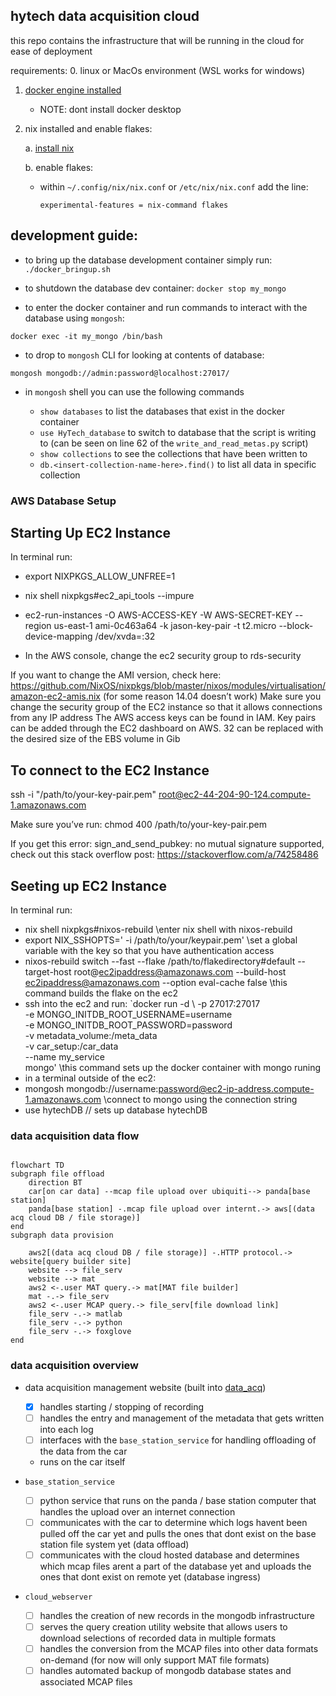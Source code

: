 ## hytech data acquisition cloud

this repo contains the infrastructure that will be running in the cloud for ease of deployment

requirements:
0. linux or MacOs environment (WSL works for windows)

1. [docker engine installed](https://docs.docker.com/engine/install/) 
    - NOTE: dont install docker desktop

2. nix installed and enable flakes:

    a. [install nix](https://nixos.org/download)

    b. enable flakes:

    - within `~/.config/nix/nix.conf` or `/etc/nix/nix.conf` add the line:
        
        ```
        experimental-features = nix-command flakes
        ```

## development guide:

- to bring up the database development container simply run: `./docker_bringup.sh`
- to shutdown the database dev container: `docker stop my_mongo`

- to enter the docker container and run commands to interact with the database using `mongosh`: 
```
docker exec -it my_mongo /bin/bash
```

- to drop to `mongosh` CLI for looking at contents of database:
```
mongosh mongodb://admin:password@localhost:27017/
```
- in `mongosh` shell you can use the following commands

    - `show databases` to list the databases that exist in the docker container
    - `use HyTech_database` to switch to database that the script is writing to (can be seen on line 62 of the `write_and_read_metas.py` script)
    - `show collections` to see the collections that have been written to
    - `db.<insert-collection-name-here>.find()` to list all data in specific collection

### AWS Database Setup
## Starting Up EC2 Instance
In terminal run:
- export NIXPKGS_ALLOW_UNFREE=1
- nix shell nixpkgs#ec2_api_tools --impure
- ec2-run-instances -O AWS-ACCESS-KEY  -W AWS-SECRET-KEY --region us-east-1 ami-0c463a64 -k jason-key-pair -t t2.micro --block-device-mapping /dev/xvda=:32

- In the AWS console, change the ec2 security group to rds-security

If you want to change the AMI version, check here: https://github.com/NixOS/nixpkgs/blob/master/nixos/modules/virtualisation/amazon-ec2-amis.nix (for some reason 14.04 doesn’t work)
Make sure you change the security group of the EC2 instance so that it allows connections from any IP address
The AWS access keys can be found in IAM. Key pairs can be added through the EC2 dashboard on AWS. 
32 can be replaced with the desired size of the EBS volume in Gib

## To connect to the EC2 Instance

ssh -i "/path/to/your-key-pair.pem" root@ec2-44-204-90-124.compute-1.amazonaws.com

Make sure you’ve run: chmod 400 /path/to/your-key-pair.pem

If you get this error: sign_and_send_pubkey: no mutual signature supported, check out this stack overflow post: https://stackoverflow.com/a/74258486 

## Seeting up EC2 Instance
In terminal run: 
- nix shell nixpkgs#nixos-rebuild \\enter nix shell with nixos-rebuild
- export NIX_SSHOPTS=' -i /path/to/your/keypair.pem'  \\set a global variable with the key so that you have authentication access
- nixos-rebuild switch --fast --flake /path/to/flakedirectory#default  --target-host root@ec2ipaddress@amazonaws.com --build-host ec2ipaddress@amazonaws.com --option eval-cache false \\this command builds the flake on the ec2
- ssh into the ec2 and run: `docker run -d \ 
  -p 27017:27017 \
  -e MONGO_INITDB_ROOT_USERNAME=username \
  -e MONGO_INITDB_ROOT_PASSWORD=password \
  -v metadata_volume:/meta_data \
  -v car_setup:/car_data \
  --name my_service \
  mongo'
  \\this command sets up the docker container with mongo runing
- in a terminal outside of the ec2:
- mongosh mongodb://username:password@ec2-ip-address.compute-1.amazonaws.com \\connect to mongo using the connection string
- use hytechDB // sets up database hytechDB


### data acquisition data flow
```mermaid

flowchart TD
subgraph file offload
    direction BT
    car[on car data] --mcap file upload over ubiquiti--> panda[base station]
    panda[base station] -.mcap file upload over internt.-> aws[(data acq cloud DB / file storage)]
end
subgraph data provision
    
    aws2[(data acq cloud DB / file storage)] -.HTTP protocol.-> website[query builder site]
    website --> file_serv
    website --> mat
    aws2 <-.user MAT query.-> mat[MAT file builder]
    mat -.-> file_serv
    aws2 <-.user MCAP query.-> file_serv[file download link]
    file_serv -.-> matlab
    file_serv -.-> python
    file_serv -.-> foxglove
end
```

### data acquisition overview
- data acquisition management website (built into [data_acq](https://github.com/RCMast3r/data_acq/))
    - [x] handles starting / stopping of recording
    - [ ] handles the entry and management of the metadata that gets written into each log
    - [ ] interfaces with the `base_station_service` for handling offloading of the data from the car
    - runs on the car itself

- `base_station_service` 
    - [ ] python service that runs on the panda / base station computer that handles the upload over an internet connection
    - [ ] communicates with the car to determine which logs havent been pulled off the car yet and pulls the ones that dont exist on the base station file system yet (data offload)
    - [ ] communicates with the cloud hosted database and determines which mcap files arent a part of the database yet and uploads the ones that dont exist on remote yet (database ingress)

- `cloud_webserver`
    - [ ] handles the creation of new records in the mongodb infrastructure
    - [ ] serves the query creation utility website that allows users to download selections of recorded data in multiple formats 
    - [ ] handles the conversion from the MCAP files into other data formats on-demand (for now will only support MAT file formats)
    - [ ] handles automated backup of mongodb database states and associated MCAP files
